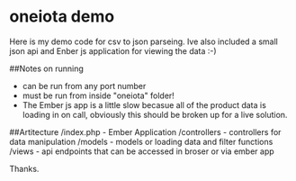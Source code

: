 # oneiota demo
Here is my demo code for csv to json parseing. Ive also included a small json api and Enber js application for viewing the data :-) 

##Notes on running
- can be run from any port number 
- must be run from inside "oneiota" folder!
- The Ember js app is a little slow becasue all of the product data is loading in on call, obviously this should be broken up for a live solution.

##Artitecture
/index.php - Ember Application
/controllers - controllers for data manipulation
/models - models or loading data and filter functions
/views - api endpoints that can be accessed in broser or via ember app

Thanks.

